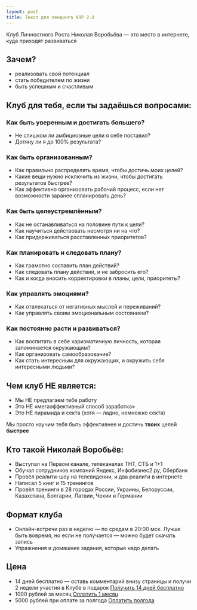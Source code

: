 ```yaml
---
layout: post
title: Текст для лендинга КЛР 2.0
---
```


Клуб Личностного Роста Николая Воробьёва — это место в интернете, куда приходят развиваться

## Зачем?

- реализовать свой потенциал
- стать победителем по жизни
- быть успешным и счастливым

## Клуб для тебя, если ты задаёшься вопросами:

### Как быть уверенным и достигать большего?

- Не слишком ли амбициозные цели я себе поставил?
- Дотяну ли я до 100% результата?

### Как быть организованным?

- Как правильно распределять время, чтобы достичь моих целей?
- Какие вещи нужно исключить из жизни, чтобы достигать результатов быстрее?
- Как эффективно организовать рабочий процесс, если нет возможности заранее спланировать день?

### Как быть целеустремлённым?

- Как не останавливаться на половине пути к цели?
- Как научиться действовать несмотря ни на что?
- Как придерживаться расставленных приоритетов?

### Как планировать и следовать плану?

- Как грамотно составить план действий?
- Как следовать плану действий, и не забросить его?
- Как и когда вносить корректировки в планы, цели, приоритеты?

### Как управлять эмоциями?

- Как отвлекаться от негативных мыслей и переживаний?
- Как управлять своим эмоциональным состоянием?

### Как постоянно расти и развиваться?

- Как воспитать в себе харизматичную личность, которая запоминается окружающим?
- Как организовать самообразование?
- Как стать интересным для окружающих, и окружить себя интересными людьми?

## Чем клуб НЕ является:

- Мы НЕ предлагаем тебе работу
- Это НЕ «мегаэффективный способ заработка»
- Это НЕ пирамида и секта (хотя — ладно, немножко секта)

Мы просто научим тебя быть эффективнее и достичь **твоих** целей **быстрее**

## Кто такой Николай Воробьёв:

- Выступал на Первом канале, телеканалах ТНТ, СТБ и 1+1
- Обучал сотрудников компаний Яндекс, Инфобизнес2.ру, Сбербанк
- Провёл реалити-шоу на телевидении, и два реалити в интернете
- Написал 5 книг и 15 тренингов
- Провёл тренинги в 28 городах России, Украины, Белоруссии, Казахстана, Болгарии, Латвии, Чехии и Германии


## Формат клуба

- Онлайн-встречи раз в неделю — по средам в 20:00 мск. Лучше быть вовремя, но если не получается — можно будет скачать запись
- Упражнения и домашние задания, которые надо делать

## Цена

- 14 дней бесплатно — оставь комментарий внизу страницы и получи 2 недели участия в Клубе в подарок [Получить 14 дней бесплатно]()
- 1000 рублей за месяц [Оплатить 1 месяц]()
- 5000 рублей при оплате за полгода [Оплатить полгода]()
